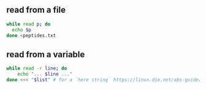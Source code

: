 ## read from a file
```bash
while read p; do
  echo $p
done <peptides.txt
```
## read from a variable
```bash
while read -r line; do
    echo "... $line ..."
done <<< "$list" # for a `here string` https://linux.die.net/abs-guide/x15683.html
```
